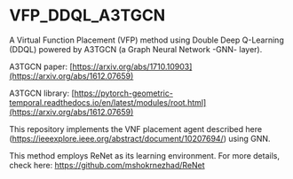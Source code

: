 # VFP_DDQL_A3TGCN
A Virtual Function Placement (VFP) method using Double Deep Q-Learning (DDQL) powered by A3TGCN (a Graph Neural Network -GNN- layer).

A3TGCN paper: [https://arxiv.org/abs/1710.10903](https://arxiv.org/abs/1612.07659)

A3TGCN library: [https://pytorch-geometric-temporal.readthedocs.io/en/latest/modules/root.html](https://arxiv.org/abs/1612.07659)

This repository implements the VNF placement agent described here (https://ieeexplore.ieee.org/abstract/document/10207694/) using GNN.

This method employs ReNet as its learning environment. For more details, check here: https://github.com/mshokrnezhad/ReNet
